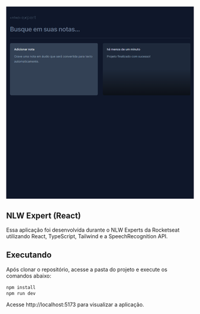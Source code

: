 ![Notes](/public/notes.PNG)


NLW Expert (React)
---
Essa aplicação foi desenvolvida durante o NLW Experts da Rocketseat utilizando React, TypeScript, Tailwind e a SpeechRecognition API.

Executando
---
Após clonar o repositório, acesse a pasta do projeto e execute os comandos abaixo:
```
npm install
npm run dev
```
Acesse http://localhost:5173 para visualizar a aplicação.
